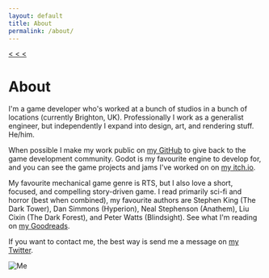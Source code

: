 ```yaml
---
layout: default
title: About
permalink: /about/
---
```


<a class="back" href="https://samuelbigos.github.io">< < < </a>

# About

I'm a game developer who's worked at a bunch of studios in a bunch of locations (currently Brighton, UK). Professionally I work as a generalist engineer, but independently I expand into design, art, and rendering stuff. He/him.

When possible I make my work public on [my GitHub](https://github.com/samuelbigos) to give back to the game development community. Godot is my favourite engine to develop for, and you can see the game projects and jams I've worked on on [my itch.io](https://sambigos.itch.io/).

My favourite mechanical game genre is RTS, but I also love a short, focused, and compelling story-driven game. I read primarily sci-fi and horror (best when combined), my favourite authors are Stephen King (The Dark Tower), Dan Simmons (Hyperion), Neal Stephenson (Anathem), Liu Cixin (The Dark Forest), and Peter Watts (Blindsight). See what I'm reading on [my Goodreads](https://www.goodreads.com/user/show/54024456-sam).

If you want to contact me, the best way is send me a message on [my Twitter](https://twitter.com/home).

![Me](../assets/about.png "Sam Bigos")